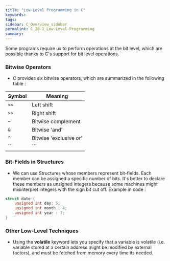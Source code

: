 ```yaml
---
title: "Low-Level Programming in C"
keywords:
tags:
sidebar: C_Overview_sidebar
permalink: C_20-1_Low-Level-Programming
summary:
---
```


Some programs require us to perform operations at the bit level, which are possible thanks to C's support for bit level operations.

### Bitwise Operators
- C provides six bitwise operators, which are summarized in the following table :

| Symbol | Meaning |
| --- | --- |
| ```<<``` | Left shift |
| ```>>``` | Right shift |
| ```~``` | Bitwise complement |
| ```&``` | Bitwise 'and' |
| ```^``` | Bitwise 'exclusive or' |
| ```|``` | Bitwise 'inclusive or' |

### Bit-Fields in Structures
- We can use Structures whose members represent bit-fields. Each member can be assigned a specific number of bits. It's better to declare these members as unsigned integers because some machines might misinterpret integers with the sign bit cut off. Example in code :

```c
struct date {
    unsigned int day: 5;
    unsigned int month : 4;
    unsigned int year : 7;
}
```

### Other Low-Level Techniques
- Using the **volatile** keyword lets you specify that a variable is volatile (i.e. variable stored at a certain address might be modified by external factors), and must be fetched from memory every time its needed.
